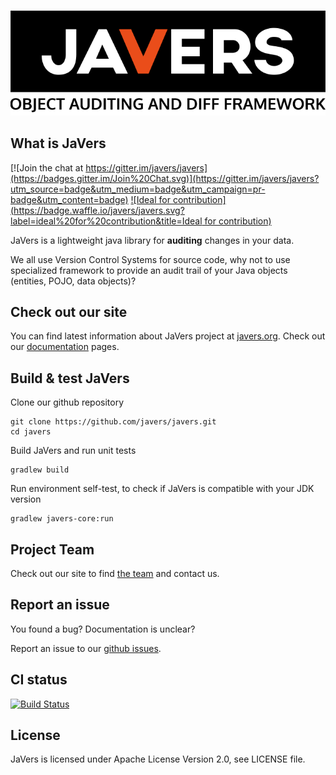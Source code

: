 ﻿﻿
![javers-black-logo-1.0.png](javers-black-logo-1.0.png)

## What is JaVers

[![Join the chat at https://gitter.im/javers/javers](https://badges.gitter.im/Join%20Chat.svg)](https://gitter.im/javers/javers?utm_source=badge&utm_medium=badge&utm_campaign=pr-badge&utm_content=badge)
[![Ideal for contribution](https://badge.waffle.io/javers/javers.svg?label=ideal%20for%20contribution&title=Ideal for contribution)](http://waffle.io/javers/javers)

JaVers is a lightweight java library for **auditing** changes in your data.

We all use Version Control Systems for source code,
why not to use specialized framework to provide an audit trail of your Java objects (entities, POJO, data objects)?

## Check out our site
You can find latest information about JaVers project at [javers.org](http://javers.org).
Check out our [documentation](http://javers.org/documentation)</a> pages.

## Build & test JaVers
Clone our github repository

```
git clone https://github.com/javers/javers.git
cd javers
```

Build JaVers and run unit tests

```
gradlew build
```

Run environment self-test, to check if JaVers is compatible with your JDK version

```
gradlew javers-core:run
```

## Project Team
Check out our site to find [the team](http://javers.org/#team) and contact us.

## Report an issue
You found a bug? Documentation is unclear?

Report an issue to our [github issues](http://github.com/javers/javers/issues/).

## CI status
[![Build Status](https://travis-ci.org/javers/javers.png?branch=master)](https://travis-ci.org/javers/javers)

## License
JaVers is licensed under Apache License Version 2.0, see LICENSE file.